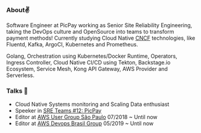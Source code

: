 ### About:v:
Software Engineer at PicPay working as Senior Site Reliability Engineering, taking the DevOps culture and OpenSource into teams to transform payment methods! Currently studying Cloud Native [CNCF](https://www.cncf.io/) technologies, like Fluentd, Kafka, ArgoCI, Kubernetes and Prometheus.

Golang, Orchestration using Kubernetes/Docker Runtime, Operators, Ingress Controller, Cloud Native CI/CD using Tekton, Backstage.io Ecosystem, Service Mesh, Kong API Gateway, AWS Provider and Serverless.

### Talks :dizzy:
- Cloud Native Systems monitoring and Scaling Data enthusiast
- Speeker in [SRE Teams #12: PicPay](https://sreteams.substack.com/p/picpay?r=bj54h&s=r&utm_campaign=post&utm_medium=web)
- Editor at [AWS User Group São Paulo](https://www.meetup.com/pt-BR/awsusergroupsp/) 07/2018 ~ Until now
- Editor at [AWS Devops Brasil Group](https://www.meetup.com/pt-BR/AWS-DevOps-Brasil/) 05/2019 ~ Until now

